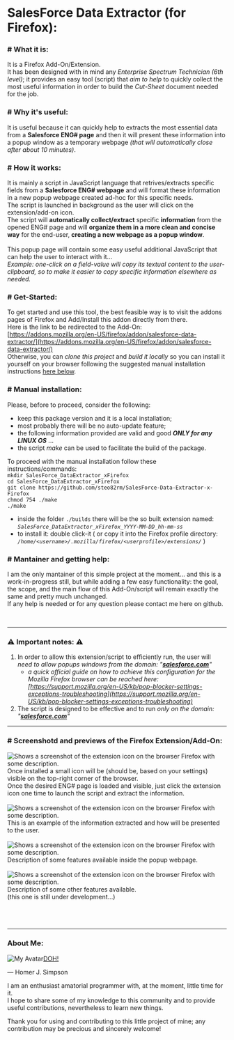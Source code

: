 SalesForce Data Extractor (for Firefox):
===

### # What it is:
It is a Firefox Add-On/Extension.<br />
It has been designed with in mind any _Enterprise Spectrum Technician (6th level)_; it provides an easy tool (script) that *aim to help* to quickly collect the most useful information in order to build the _Cut-Sheet_ document needed for the job.

### # Why it's useful:
It is useful because it can quickly help to extracts the most essential data from a __Salesforce ENG# page__ and then it will present these information into a popup window as a temporary webpage _(that will automatically close after about 10 minutes)_.

### # How it works:
It is mainly a script in JavaScript language that retrives/extracts specific fields from a __Salesforce ENG# webpage__ and will format these information in a new popup webpage created ad-hoc for this specific needs.<br />
The script is launched in background as the user will click on the extension/add-on icon.<br />
The script will **automatically collect/extract** specific **information** from the opened ENG# page and will **organize them in a more clean and concise way** for the end-user, **creating a new webpage as a popup window**.<br /><br />
This popup page will contain some easy useful additional JavaScript that can help the user to interact with it...<br />
_Example: one-click on a field-value will copy its textual content to the user-clipboard, so to make it easier to copy specific information elsewhere as needed._

### # Get-Started:
To get started and use this tool, the best feasible way is to visit the addons pages of Firefox and Add/Install this addon directly from there.<br />
Here is the link to be redirected to the Add-On:<br />
[https://addons.mozilla.org/en-US/firefox/addon/salesforce-data-extractor/](https://addons.mozilla.org/en-US/firefox/addon/salesforce-data-extractor/)<br />
Otherwise, you can _clone this project_ and _build it locally_ so you can install it yourself on your browser following the suggested manual installation instructions [here below](https://github.com/steo82rm/SalesForce-Data-Extractor-x-Firefox-/edit/main/README.md#manual-installation-only-localno-auto-updateonly-for-linux-os).<br />

### # Manual installation:
Please, before to proceed, consider the following:
- keep this package version and it is a local installation;
- most probably there will be no auto-update feature;
- the following information provided are valid and good ***ONLY for any LINUX OS*** ...
- the script _make_ can be used to facilitate the build of the package.

To proceed with the manual installation follow these instructions/commands:<br />
`mkdir SalesForce_DataExtractor_xFirefox`<br />
`cd SalesForce_DataExtractor_xFirefox`<br />
`git clone https://github.com/steo82rm/SalesForce-Data-Extractor-x-Firefox`<br />
`chmod 754 ./make`<br />
`./make`<br />

- inside the folder `./builds` there will be the so built extension named: _`SalesForce_DataExtractor_xFirefox_YYYY-MM-DD_hh-mm-ss`_
- to install it: double click-it  ( or copy it into the Firefox profile directory: _`/home/<username>/.mozilla/firefox/<userprofile>/extensions/`_ )


### # Mantainer and getting help:
I am the only mantainer of this simple project at the moment... and this is a work-in-progress still, but while adding a few easy functionality: the goal, the scope, and the main flow of this Add-On/script will remain exactly the same and pretty much unchanged.<br />
If any help is needed or for any question please contact me here on github.

<br />

---
### ⚠ Important notes: ⚠
1. In order to allow this extension/script to efficiently run, the user will _need to allow popups windows from the domain: "**[salesforce.com](https://salesforce.com)**"_
    - _a quick official guide on how to achieve this configuration for the Mozilla Firefox browser can be reached here:_
      _[https://support.mozilla.org/en-US/kb/pop-blocker-settings-exceptions-troubleshooting](https://support.mozilla.org/en-US/kb/pop-blocker-settings-exceptions-troubleshooting)_
2. The script is designed to be effective and to run _only on the domain: "**[salesforce.com](https://salesforce.com)**"_
---
### # Screenshotd and previews of the Firefox Extension/Add-On:

<picture style="float: left;">
  <source media="(prefers-color-scheme: dark)" srcset="https://github.com/steo82rm/SalesForce-Data-Extractor-x-Firefox-/blob/main/tutorial/Pic_01_ExtensionIcon.png">
  <source media="(prefers-color-scheme: light)" srcset="https://github.com/steo82rm/SalesForce-Data-Extractor-x-Firefox-/blob/main/tutorial/Pic_01_ExtensionIcon.png">
  <img alt="Shows a screenshot of the extension icon on the browser Firefox with some description." src="https://github.com/steo82rm/SalesForce-Data-Extractor-x-Firefox-/blob/main/tutorial/Pic_01_ExtensionIcon.png">
</picture><br />
Once installed a small icon will be (should be, based on your settings) visible on the top-right corner of the browser.<br />
Once the desired ENG# page is loaded and visible, just click the extension icon one time to launch the script and extract the information.<br />
<br />

<picture style="float: left;">
  <source media="(prefers-color-scheme: dark)" srcset="https://github.com/steo82rm/SalesForce-Data-Extractor-x-Firefox-/blob/main/tutorial/Pic_02_PopupWindow.png">
  <source media="(prefers-color-scheme: light)" srcset="https://github.com/steo82rm/SalesForce-Data-Extractor-x-Firefox-/blob/main/tutorial/Pic_02_PopupWindow.png">
  <img alt="Shows a screenshot of the extension icon on the browser Firefox with some description." src="https://github.com/steo82rm/SalesForce-Data-Extractor-x-Firefox-/blob/main/tutorial/Pic_02_PopupWindow.png">
</picture><br />
This is an example of the information extracted and how will be presented to the user.<br />
<br />

<picture style="float: left;">
  <source media="(prefers-color-scheme: dark)" srcset="https://github.com/steo82rm/SalesForce-Data-Extractor-x-Firefox-/blob/main/tutorial/Pic_03_PopupWindow_Features1.png">
  <source media="(prefers-color-scheme: light)" srcset="https://github.com/steo82rm/SalesForce-Data-Extractor-x-Firefox-/blob/main/tutorial/Pic_03_PopupWindow_Features1.png">
  <img alt="Shows a screenshot of the extension icon on the browser Firefox with some description." src="https://github.com/steo82rm/SalesForce-Data-Extractor-x-Firefox-/blob/main/tutorial/Pic_03_PopupWindow_Features1.png">
</picture><br />
Description of some features available inside the popup webpage.<br />
<br />

<picture style="float: left;">
  <source media="(prefers-color-scheme: dark)" srcset="https://github.com/steo82rm/SalesForce-Data-Extractor-x-Firefox-/blob/main/tutorial/Pic_04_PopupWindow_Features2.png">
  <source media="(prefers-color-scheme: light)" srcset="https://github.com/steo82rm/SalesForce-Data-Extractor-x-Firefox-/blob/main/tutorial/Pic_04_PopupWindow_Features2.png">
  <img alt="Shows a screenshot of the extension icon on the browser Firefox with some description." src="https://github.com/steo82rm/SalesForce-Data-Extractor-x-Firefox-/blob/main/tutorial/Pic_04_PopupWindow_Features2.png">
</picture><br />
Description of some other features available.<br />
(this one is still under development...)<br />
<br />
<br />

<br />

---
### About Me:
<picture style="float: left;">
 <source media="(prefers-color-scheme: dark)" srcset="https://avatars.githubusercontent.com/u/114833388?s=400&u=ae7813769b528e419e049624801e7eb8017ba7a8&v=4">
 <source media="(prefers-color-scheme: light)" srcset="https://avatars.githubusercontent.com/u/114833388?s=400&u=ae7813769b528e419e049624801e7eb8017ba7a8&v=4">
 <img alt="My Avatar" src="https://avatars.githubusercontent.com/u/114833388?s=400&u=ae7813769b528e419e049624801e7eb8017ba7a8&v=4">
</picture>

> [DOH!](https://github.com/steo82rm/SalesForce-Data-Extractor-x-Firefox-/edit/main/README.md#salesforce-data-extractor-for-firefox)

— Homer J. Simpson


I am an enthusiast amatorial programmer with, at the moment, little time for it.<br />
I hope to share some of my knowledge to this community and to provide useful contributions, nevertheless to learn new things.
<!-- TO DO: add more details about me later -->
Thank you for using and contributing to this little project of mine; any contribution may be precious and sincerely welcome!

